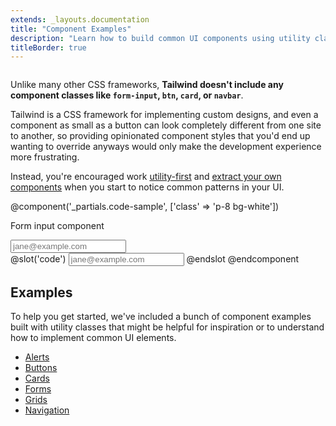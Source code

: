 ```yaml
---
extends: _layouts.documentation
title: "Component Examples"
description: "Learn how to build common UI components using utility classes."
titleBorder: true
---
```


<h2 style="font-size: 0" class="invisible m-0 -mb-6">Overview</h2>

Unlike many other CSS frameworks, **Tailwind doesn't include any component classes like `form-input`, `btn`, `card`, or `navbar`**.

Tailwind is a CSS framework for implementing custom designs, and even a component as small as a button can look completely different from one site to another, so providing opinionated component styles that you'd end up wanting to override anyways would only make the development experience more frustrating.

Instead, you're encouraged work [utility-first](/docs/utility-first) and [extract your own components](/docs/extracting-components) when you start to notice common patterns in your UI.

@component('_partials.code-sample', ['class' => 'p-8 bg-white'])
<div class="max-w-sm mx-auto">
  <p class="text-sm mb-2 text-gray-600">Form input component</p>
  <input class="bg-white focus:outline-none focus:shadow-outline border border-gray-300 rounded-lg py-2 px-4 block w-full appearance-none leading-normal" type="email" placeholder="jane@example.com">
</div>
@slot('code')
<input class="bg-white focus:outline-none focus:shadow-outline border border-gray-300 rounded-lg py-2 px-4 block w-full appearance-none leading-normal" type="email" placeholder="jane@example.com">
@endslot
@endcomponent

## Examples

To help you get started, we've included a bunch of component examples built with utility classes that might be helpful for inspiration or to understand how to implement common UI elements.

- [Alerts](/components/alerts)
- [Buttons](/components/buttons)
- [Cards](/components/cards)
- [Forms](/components/forms)
- [Grids](/components/grids)
- [Navigation](/components/navigation)

